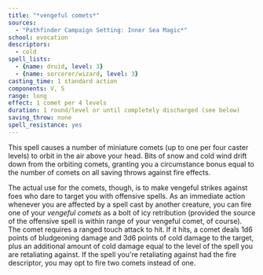 ```yaml
---
title: "*vengeful comets*"
sources:
  - "Pathfinder Campaign Setting: Inner Sea Magic*"
school: evocation
descriptors:
  - cold
spell_lists:
  - {name: druid, level: 3}
  - {name: sorcerer/wizard, level: 3}
casting_time: 1 standard action
components: V, S
range: long
effect: 1 comet per 4 levels
duration: 1 round/level or until completely discharged (see below)
saving_throw: none
spell_resistance: yes
---
```


This spell causes a number of miniature comets (up to one per four caster levels) to orbit in the air above your head. Bits of snow and cold wind drift down from the orbiting comets, granting you a circumstance bonus equal to the number of comets on all saving throws against fire effects.

The actual use for the comets, though, is to make vengeful strikes against foes who dare to target you with offensive spells. As an immediate action whenever you are affected by a spell cast by another creature, you can fire one of your *vengeful comets* as a bolt of icy retribution (provided the source of the offensive spell is within range of your vengeful comet, of course). The comet requires a ranged touch attack to hit. If it hits, a comet deals 1d6 points of bludgeoning damage and 3d6 points of cold damage to the target, plus an additional amount of cold damage equal to the level of the spell you are retaliating against. If the spell you're retaliating against had the fire descriptor, you may opt to fire two comets instead of one.

